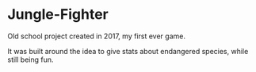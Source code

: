 # Jungle-Fighter
Old school project created in 2017, my first ever game.

It was built around the idea to give stats about endangered species, while still being fun.

